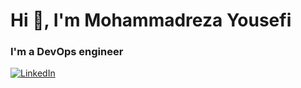 # Hi 👋, I'm Mohammadreza Yousefi

### I'm a DevOps engineer
[![LinkedIn](https://img.shields.io/badge/linkedin-%230077B5.svg?style=for-the-badge&logo=linkedin&logoColor=white)](https://www.linkedin.com/in/mohammadreza-yousefi-0b8aa1129)

